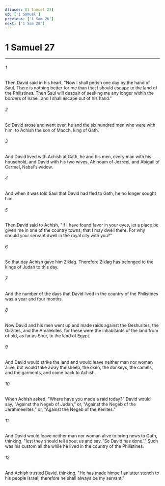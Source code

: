 ```yaml
---
Aliases: [1 Samuel 27]
up: ['1 Samuel']
previous: ['1 Sam 26']
next: ['1 Sam 28']
---
```

# 1 Samuel 27
***



###### 1 
Then David said in his heart, "Now I shall perish one day by the hand of Saul. There is nothing better for me than that I should escape to the land of the Philistines. Then Saul will despair of seeking me any longer within the borders of Israel, and I shall escape out of his hand." 

###### 2 
So David arose and went over, he and the six hundred men who were with him, to Achish the son of Maoch, king of Gath. 

###### 3 
And David lived with Achish at Gath, he and his men, every man with his household, and David with his two wives, Ahinoam of Jezreel, and Abigail of Carmel, Nabal's widow. 

###### 4 
And when it was told Saul that David had fled to Gath, he no longer sought him. 

###### 5 
Then David said to Achish, "If I have found favor in your eyes, let a place be given me in one of the country towns, that I may dwell there. For why should your servant dwell in the royal city with you?" 

###### 6 
So that day Achish gave him Ziklag. Therefore Ziklag has belonged to the kings of Judah to this day. 

###### 7 
And the number of the days that David lived in the country of the Philistines was a year and four months. 

###### 8 
Now David and his men went up and made raids against the Geshurites, the Girzites, and the Amalekites, for these were the inhabitants of the land from of old, as far as Shur, to the land of Egypt. 

###### 9 
And David would strike the land and would leave neither man nor woman alive, but would take away the sheep, the oxen, the donkeys, the camels, and the garments, and come back to Achish. 

###### 10 
When Achish asked, "Where have you made a raid today?" David would say, "Against the Negeb of Judah," or, "Against the Negeb of the Jerahmeelites," or, "Against the Negeb of the Kenites." 

###### 11 
And David would leave neither man nor woman alive to bring news to Gath, thinking, "lest they should tell about us and say, 'So David has done.'" Such was his custom all the while he lived in the country of the Philistines. 

###### 12 
And Achish trusted David, thinking, "He has made himself an utter stench to his people Israel; therefore he shall always be my servant."

